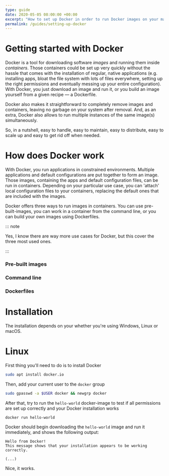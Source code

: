 ```yaml
---
type: guide
date: 2020-05-05 08:00:00 +00:00
excerpt: "How to set up Docker in order to run Docker images on your machine"
permalink: /guides/setting-up-docker
---
```


# Getting started with Docker

Docker is a tool for downloading software *images* and running them inside *containers*. Those containers could be set up very quickly without the hassle that comes with the installation of regular, native applications (e.g. installing apps, bloat the file system with lots of files everywhere, setting up the right permissions and eventually messing up your entire configuration). With Docker, you just download an image and run it, or you build an image yourself from a given recipe &mdash; a Dockerfile.

Docker also makes it straightforward to completely remove images and containers, leaving no garbage on your system after removal. And, as an extra, Docker also allows to run multiple instances of the same image(s) simultaneously.

So, in a nutshell, easy to handle, easy to maintain, easy to distribute, easy to scale up and easy to get rid off when needed.

# How does Docker work

With Docker, you run applications in constrained environments. Multiple applications and default configurations are put together to form an image. Those images, containing the apps and default configuration files, can be run in containers. Depending on your particular use case, you can 'attach' local configuration files to your containers, replacing the default ones that are included with the images.

Docker offers three ways to run images in containers. You can use pre-built-images, you can work in a container from the command line, or you can build your own images using Dockerfiles.

::: note

Yes, I know there are way more use cases for Docker, but this cover the three most used ones.

:::

### Pre-built images



### Command line

### Dockerfiles

# Installation

The installation depends on your whether you're using Windows, Linux or macOS.

# Linux

First thing you'll need to do is to install Docker

````sh
sudo apt install docker.io
````

Then, add your current user to the `docker` group

```sh
sudo gpasswd -a $USER docker && newgrp docker
```

After that, try to run the `hello-world` docker-image to test if all permissions are set up correctly and your Docker installation works

````sh
docker run hello-world
````

Docker should begin downloading the `hello-world` image and run it immediately, and shows the following output:

```
Hello from Docker!
This message shows that your installation appears to be working correctly.

(...)
```

Nice, it works.
